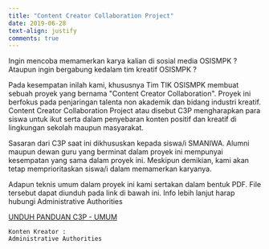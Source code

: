 ```yaml
---
title: "Content Creator Collaboration Project"
date: 2019-06-28
text-align: justify
comments: true
---
```


Ingin mencoba memamerkan karya kalian di sosial media OSISMPK ? Ataupun ingin bergabung kedalam tim kreatif OSISMPK ? 

Pada kesempatan inilah kami, khususnya Tim TIK OSISMPK membuat sebuah proyek yang bernama "Content Creator Collaboration". Proyek ini berfokus pada penjaringan talenta non akademik dan bidang industri kreatif. Content Creator Collaboration Project atau disebut C3P mengharapkan para siswa untuk ikut serta dalam penyebaran konten positif dan kreatif di lingkungan sekolah maupun masyarakat.

Sasaran dari C3P saat ini dikhususkan kepada siswa/i SMANIWA. Alumni maupun dewan guru yang berminat dalam proyek ini mempunyai kesempatan yang sama dalam proyek ini. Meskipun demikian, kami akan tetap memprioritaskan siswa/i dalam memamerkan karyanya.

Adapun teknis umum dalam proyek ini kami sertakan dalam bentuk PDF. File tersebut dapat diunduh pada link di bawah ini. Info lebih lanjut harap hubungi Administrative Authorities

[UNDUH PANDUAN C3P - UMUM](https://firebasestorage.googleapis.com/v0/b/omsmaniwa-api.appspot.com/o/collab-project-proposal.pdf?alt=media&token=e8716dc0-c708-4db0-bfc8-3e94fd150b45)

```
Konten Kreator :
Administrative Authorities
```
